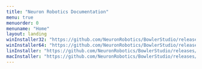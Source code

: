 ```yaml
---
title: "Neuron Robotics Documentation"
menu: true
menuorder: 0
menuname: "Home"
layout: landing
winInstaller32: "https://github.com/NeuronRobotics/BowlerStudio/releases/download/0.6.8/Windows-32-BowlerStudio-0.6.8.exe"
winInstaller64: "https://github.com/NeuronRobotics/BowlerStudio/releases/download/0.6.8/Windows-64-BowlerStudio-0.6.8.exe"
linInstaller: "https://github.com/NeuronRobotics/BowlerStudio/releases/download/0.6.8/Ubuntu-BowlerStudio-0.6.8.deb"
macInstaller: "https://github.com/NeuronRobotics/BowlerStudio/releases/download/0.6.8/MacOSX-BowlerStudio-0.6.8.zip"
---
```


